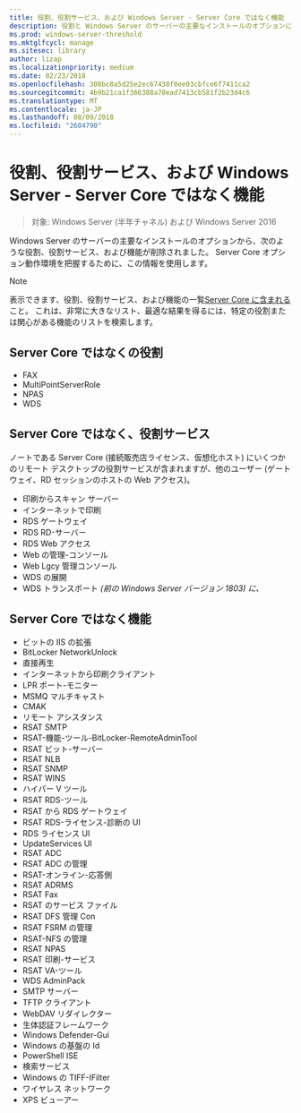```yaml
---
title: 役割、役割サービス、および Windows Server - Server Core ではなく機能
description: 役割と Windows Server のサーバーの主要なインストールのオプションに含まれていない機能について説明します。
ms.prod: windows-server-threshold
ms.mktglfcycl: manage
ms.sitesec: library
author: lizap
ms.localizationpriority: medium
ms.date: 02/23/2018
ms.openlocfilehash: 308bc8a5d25e2ec67438f0ee03cbfce6f7411ca2
ms.sourcegitcommit: 4b9b21ca1f366388a78ead7413cb581f2b23d4c6
ms.translationtype: MT
ms.contentlocale: ja-JP
ms.lasthandoff: 08/09/2018
ms.locfileid: "2604790"
---
```

# 役割、役割サービス、および Windows Server - Server Core ではなく機能

> 対象: Windows Server (半年チャネル) および Windows Server 2016

Windows Server のサーバーの主要なインストールのオプションから、次のような役割、役割サービス、および機能が削除されました。 Server Core オプション動作環境を把握するために、この情報を使用します。

> [!NOTE]
> 表示できます、役割、役割サービス、および機能の一覧[Server Core に含まれる](server-core-roles-and-services.md)こと。 これは、非常に大きなリスト、最適な結果を得るには、特定の役割または関心がある機能のリストを検索します。

## Server Core ではなくの役割

- FAX
- MultiPointServerRole
- NPAS
- WDS

## Server Core ではなく、役割サービス
ノートである Server Core (接続販売店ライセンス、仮想化ホスト) にいくつかのリモート デスクトップの役割サービスが含まれますが、他のユーザー (ゲートウェイ、RD セッションのホストの Web アクセス)。

- 印刷からスキャン サーバー
- インターネットで印刷
- RDS ゲートウェイ
- RDS RD-サーバー
- RDS Web アクセス
- Web の管理-コンソール
- Web Lgcy 管理コンソール
- WDS の展開
- WDS トランスポート *(前の Windows Server バージョン 1803) に、*

## Server Core ではなく機能

- ビットの IIS の拡張
- BitLocker NetworkUnlock
- 直接再生
- インターネットから印刷クライアント
- LPR ポート-モニター
- MSMQ マルチキャスト
- CMAK
- リモート アシスタンス
- RSAT SMTP
- RSAT-機能-ツール-BitLocker-RemoteAdminTool
- RSAT ビット-サーバー
- RSAT NLB
- RSAT SNMP
- RSAT WINS
- ハイパー V ツール
- RSAT RDS-ツール
- RSAT から RDS ゲートウェイ
- RSAT RDS-ライセンス-診断の UI
- RDS ライセンス UI
- UpdateServices UI
- RSAT ADC
- RSAT ADC の管理
- RSAT-オンライン-応答側
- RSAT ADRMS
- RSAT Fax
- RSAT のサービス ファイル
- RSAT DFS 管理 Con
- RSAT FSRM の管理
- RSAT-NFS の管理
- RSAT NPAS
- RSAT 印刷-サービス
- RSAT VA-ツール
- WDS AdminPack
- SMTP サーバー
- TFTP クライアント
- WebDAV リダイレクター
- 生体認証フレームワーク
- Windows Defender-Gui
- Windows の基盤の Id
- PowerShell ISE
- 検索サービス
- Windows の TIFF-IFilter
- ワイヤレス ネットワーク
- XPS ビューアー


